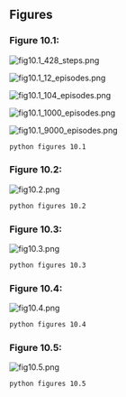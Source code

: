 ## Figures

### Figure 10.1:

![fig10.1_428_steps.png](plots/fig10.1_428_steps.png)

![fig10.1_12_episodes.png](plots/fig10.1_12_episodes.png)

![fig10.1_104_episodes.png](plots/fig10.1_104_episodes.png)

![fig10.1_1000_episodes.png](plots/fig10.1_1000_episodes.png)

![fig10.1_9000_episodes.png](plots/fig10.1_9000_episodes.png)


```bash
python figures 10.1
```

### Figure 10.2:

![fig10.2.png](plots/fig10.2.png)


```bash
python figures 10.2
```

### Figure 10.3:

![fig10.3.png](plots/fig10.3.png)


```bash
python figures 10.3
```

### Figure 10.4:

![fig10.4.png](plots/fig10.4.png)


```bash
python figures 10.4
```

### Figure 10.5:

![fig10.5.png](plots/fig10.5.png)


```bash
python figures 10.5
```
